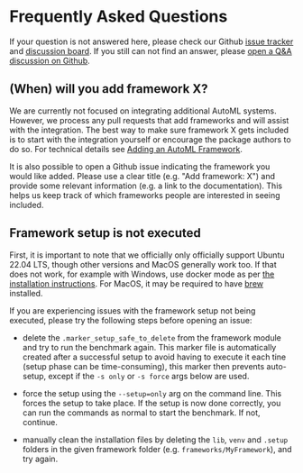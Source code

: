 # Frequently Asked Questions

If your question is not answered here, please check our Github [issue tracker](https://github.com/openml/automlbenchmark/issues) and [discussion board](https://github.com/openml/automlbenchmark/discussions).
If you still can not find an answer, please [open a Q&A discussion on Github](https://github.com/openml/automlbenchmark/discussions/new?category=q-a).

## (When) will you add framework X?

We are currently not focused on integrating additional AutoML systems.
However, we process any pull requests that add frameworks and will assist with the integration.
The best way to make sure framework X gets included is to start with the integration
yourself or encourage the package authors to do so. For technical details see
[Adding an AutoML Framework](./extending/framework.md).

It is also possible to open a Github issue indicating the framework you would like added.
Please use a clear title (e.g. "Add framework: X") and provide some relevant information
(e.g. a link to the documentation).
This helps us keep track of which frameworks people are interested in seeing included.


## Framework setup is not executed
First, it is important to note that we officially only officially support Ubuntu 22.04 LTS,
though other versions and MacOS generally work too. If that does not work, for
example with Windows, use docker mode as per [the installation instructions](getting_started.md#installation).
For MacOS, it may be required to have [brew](https://brew.sh) installed.

If you are experiencing issues with the framework setup not being executed, please
try the following steps before opening an issue:

  - delete the `.marker_setup_safe_to_delete` from the framework module and try to run
    the benchmark again. This marker file is automatically created after a successful
    setup to avoid having to execute it each tine (setup phase can be time-consuming),
    this marker then prevents auto-setup, except if the `-s only` or `-s force` args below are used.

  - force the setup using the  `--setup=only` arg on the command line. This forces the
    setup to take place. If the setup is now done correctly, you can run the commands
    as normal to start the benchmark. If not, continue.

  - manually clean the installation files by deleting the `lib`, `venv` and `.setup` folders
    in the given framework folder (e.g. `frameworks/MyFramework`), and try again.
